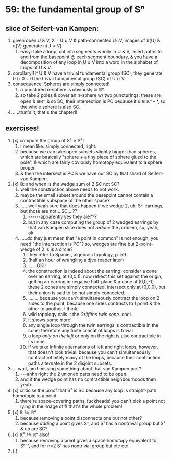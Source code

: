 # 59: the fundamental group of Sⁿ

## slice of Seifert-van Kampen:
1. given open U & V, X = U ∪ V & path-connected U∩V, images of π(U) & π(V) generate π(U ∪ V).
    1. easy: take a loop, cut into segments wholly in U & V, insert paths to and from the basepoint @ each segment boundary, & you have a decomposition of any loop in U ∪ V into a word in the alphabet of loops of U & V.
2. corollary!! if U & V have a trivial fundamental group (SC), they generate 0 ⊔ 0 = 0 the trivial fundamental group (SC) of U ∪ V.
3. consequence: Spheres are simply connected!
    1. a punctured n-sphere is obviously ≅ ℝⁿ.
    2. so take 2 poles & cover an n-sphere w/ two puncturings. these are open & ≅ℝⁿ & so SC, their intersection is PC because it's ≅ ℝⁿ – *, so the whole sphere is also SC.
4. .....that's it, that's the chapter!!
## exercises!
1. [x] compute the group of S² ∨ S²!
    1. I mean like. simply connected, right.
    2. because we can take open subsets slightly bigger than spheres, which are basically "sphere + a tiny piece of sphere glued to the pole", & which are fairly obviously homotopy equivalent to a sphere proper.
    3. & then the intersect is PC & we have our SC by that shard of Seifert-van Kampen.
2. [x] Q: and when is the wedge sum of 2 SC not SC?
    1. well the construction above needs to not work.
    2. maybe the small subset around the basepoint cannot contain a contractible subspace of the other space?
    3. ......well yeah sure that does happen if we wedge 2, uh, S²-earrings, but those are not....SC....??
        1. ------apparently yes they are???
        2. but in any case computing the group of 2 wedged earrings by that van Kampen slice does not _reduce_ the problem, so, yeah, ok.
    4. .....do they just mean that "a point in common" is not enough, you need "the intersection is PC"? so, wedges are fine but 2-point-wedge of 2 Is is a circle?
        1. they refer to Spanier, algebraic topology, p. 59.
        2. (half an hour of wrangling a djvu reader later)
        3. .......OK!!
        4. the construction is indeed about the earring: consider a cone over an earring, at (0,0,1). now reflect this set against the origin, getting an earring in negative half-plane & a cone at (0,0,-1). these 2 cones are simply connected, intersect only at (0,0,0), but their union is said to be not simply connected.
        5. .........because you can't simultaneously contract the loop on 2 sides to the point, because one sides contracts to 1 point & the other to another. I think.
        6. wild topology calls it the *Griffiths twin cone.* cool.
        7. it shows some more!
        8. any single loop through the twin earrings is contractible in the cone; therefore any finite concat of loops is trivial
        9. a loop _only on the left_ or only on the right is also contractible in its cone.
        10. if we take infinite alternations of left and right loops, however, that doesn't look trivial! because you can't simultaneously contract infinitely many of the loops, because their contraction paths alternate in the 2 disjoint subsets.
3. ....wait, am I missing something about that van Kampen part?
    1. ---ahhh right the 2 unioned parts need to be open.
    2. and if the wedge point has no contractible neighbourhoods then yeah.
4. [x] criticise the proof that S² is SC because any loop is straight-path homotopic to a point.
    1. there're space-covering paths, fuckheads! you can't pick a point not lying in the image of f! that's the whole problem!
5. [x] ℝ /≅ ℝⁿ
    1. because removing a point disconnects one but not other?
    2. because _adding_ a point gives Sⁿ, and S¹ has a nontrivial group but S² & up are SC?
6. [x] ℝ² /≅ ℝⁿ also!
    1. because removing a point gives a space homotopy equivalent to Sⁿ⁻¹, and for n=2 S¹ has nontrivial group but etc etc.
7. [ ] 